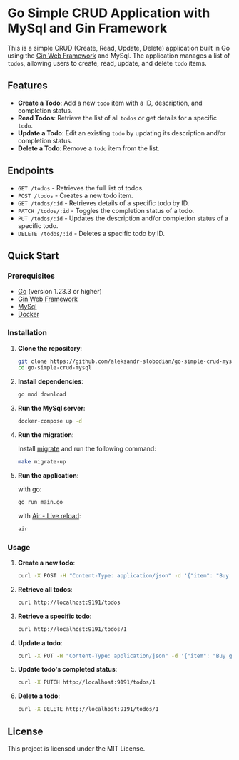 # Go Simple CRUD Application with MySql and Gin Framework

This is a simple CRUD (Create, Read, Update, Delete) application built in Go using the [Gin Web Framework](https://github.com/gin-gonic/gin) and MySql. The application manages a list of `todos`, allowing users to create, read, update, and delete `todo` items.

## Features

- **Create a Todo**: Add a new `todo` item with a ID, description, and completion status.
- **Read Todos**: Retrieve the list of all `todos` or get details for a specific `todo`.
- **Update a Todo**: Edit an existing `todo` by updating its description and/or completion status.
- **Delete a Todo**: Remove a `todo` item from the list.

## Endpoints

- `GET /todos` - Retrieves the full list of todos.
- `POST /todos` - Creates a new todo item.
- `GET /todos/:id` - Retrieves details of a specific todo by ID.
- `PATCH /todos/:id` - Toggles the completion status of a todo.
- `PUT /todos/:id` - Updates the description and/or completion status of a specific todo.
- `DELETE /todos/:id` - Deletes a specific todo by ID.

## Quick Start

### Prerequisites

- [Go](https://golang.org/dl/) (version 1.23.3 or higher)
- [Gin Web Framework](https://github.com/gin-gonic/gin)
- [MySql](https://www.mysql.com/)
- [Docker](https://docs.docker.com/get-docker/)

### Installation

1. **Clone the repository**:

   ```bash
   git clone https://github.com/aleksandr-slobodian/go-simple-crud-mysql
   cd go-simple-crud-mysql
   ```

2. **Install dependencies**:

   ```bash
   go mod download
   ```

3. **Run the MySql server**:

   ```bash
   docker-compose up -d
   ```

4. **Run the migration**:

   Install [migrate](https://github.com/golang-migrate/migrate) and run the following command:

   ```bash
   make migrate-up
   ```

5. **Run the application**:

   with go:

   ```bash
   go run main.go
   ```

   with [Air - Live reload](https://github.com/air-verse/air):

   ```bash
   air
   ```

### Usage

1. **Create a new todo**:

   ```bash
   curl -X POST -H "Content-Type: application/json" -d '{"item": "Buy groceries", "completed": false}' http://localhost:9191/todos
   ```

2. **Retrieve all todos**:

   ```bash
   curl http://localhost:9191/todos
   ```

3. **Retrieve a specific todo**:

   ```bash
   curl http://localhost:9191/todos/1
   ```

4. **Update a todo**:

   ```bash
   curl -X PUT -H "Content-Type: application/json" -d '{"item": "Buy groceries", "completed": true}' http://localhost:9191/todos/1
   ```

5. **Update todo's completed status**:

   ```bash
   curl -X PUTCH http://localhost:9191/todos/1
   ```

6. **Delete a todo**:

   ```bash
   curl -X DELETE http://localhost:9191/todos/1
   ```

## License

This project is licensed under the MIT License.
